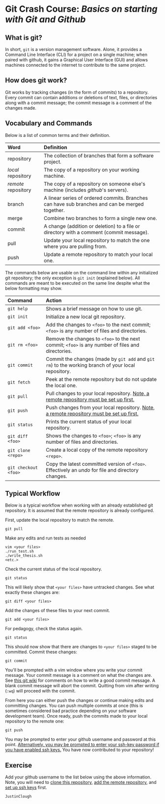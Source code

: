 # Git Crash Course: _Basics on starting with Git and Github_

## What is git?
In short, `git` is a version management software. 
Alone, it provides a Command Line Interface (CLI) for a project
on a single machine;
when paired with github, 
it gains a Graphical User Interface (GUI) and 
allows machines connected to the internet to contribute to the same project.

## How does git work?
Git works by tracking changes (in the form of commits) to a repository.
Every commit can contain additions or deletions of text, files, or directories
along with a commit message;
the commit message is a comment of the changes made.

## Vocabulary and Commands

Below is a list of common terms and their definition.

| Word | Definition |
| :--- | :--- |
| repository | The collection of branches that form a software project.  |
| _local_ repository | The copy of a repository on your working machine. |
| _remote_ repository | The copy of a repository on someone else's machine (includes _github_'s servers). |
| branch | A linear series of ordered commits. Branches can have sub branches and can be merged together. |
| merge  | Combine two branches to form a single new one. |
| commit | A change (addition or deletion) to a file or directory with a comment (commit message). |
| pull | Update your local repository to match the one where you are pulling from. |
| push | Update a remote repository to match your local one. |

The commands below are usable on the command line within any 
initialized git repository; 
the only exception is `git init` (explained below).
All commands are meant to be executed on the same line despite what the below formatting may show.

| Command | Action |
| :--- | :--- |
| `git help` | Shows a brief message on how to use git. |
| `git init` | Initialize a new local git repository. |
| `git add <foo>`  | Add the changes to `<foo>` to the next commit; `<foo>` is any number of files and directories. |
| `git rm <foo>`   | Remove the changes to `<foo>` to the next commit; `<foo>` is any number of files and directories. |
| `git commit`     | Commit the changes (made by `git add` and `git rm`) to the working branch of your local repository. |
| `git fetch`      | Peek at the remote repository but do not update the local one. |
| `git pull`       | Pull changes to your local repository. [Note, a remote repository must be set up first.](https://help.github.com/articles/adding-a-remote/) |
| `git push`       | Push changes from your local repository. [Note, a remote repository must be set up first.](https://help.github.com/articles/adding-a-remote/) |
| `git status`     | Prints the current status of your local repository. |
| `git diff <foo>` | Shows the changes to `<foo>`; `<foo>` is any number of files and directories. |
| `git clone <repo>` | Create a local copy of the remote repository `<repo>`. |
| `git checkout <foo>` | Copy the latest committed version of `<foo>`. Effectively an _undo_ for file and directory changes. |

## Typical Workflow
Below is a typical workflow when working with an already established git repository.
It is assumed that the remote repository is already configured.

First, update the local repository to match the remote.
```
git pull 
```

Make any edits and run tests as needed
```
vim <your files>
./run_test.sh 
./write_thesis.sh
<etc.>
```

Check the current status of the local repository.
```
git status
```

This will likely show that `<your files>` have untracked changes.
See what exactly these changes are:
```
git diff <your files>
```

Add the changes of these files to your next commit.
```
git add <your files>
```

For pedagogy, check the status again.
```
git status
```

This should now show that there are changes to `<your files>` staged
to be committed. 
Commit these changes:
```
git commit
```
You'll be prompted with a vim window where you write your commit message.
Your commit message is a comment on what the changes are.
See [this git wiki](https://github.com/trein/dev-best-practices/wiki/Git-Commit-Best-Practices)
for comments on how to write a good commit message.
A blank commit message will abort the commit.
Quitting from vim after writing (`:wq`) will proceed with the commit.

From here you can either push the changes or continue making edits and committing changes. 
You can push multiple commits at once 
(this is sometimes considered bad practice depending on your software development team).
Once ready, push the commits made to your local repository to the remote one:
```
git push
```

You may be prompted to enter your github username and password at this point.
[Alternatively, you may be prompted to enter your ssh-key password if 
you have enabled ssh keys.](https://help.github.com/articles/connecting-to-github-with-ssh/)
You have now contributed to your repository!

## Exercise
Add your github username to the list below using the above information.
Note, you will need to [clone this repository](https://help.github.com/articles/cloning-a-repository/),
[add the remote repository](https://help.github.com/articles/adding-a-remote/),
and 
[set up ssh keys](https://help.github.com/articles/connecting-to-github-with-ssh/) first.
```
JustinClough

```
